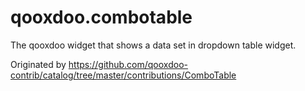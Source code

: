 # qooxdoo.combotable
The qooxdoo widget that shows a data set in dropdown table widget.

Originated by https://github.com/qooxdoo-contrib/catalog/tree/master/contributions/ComboTable